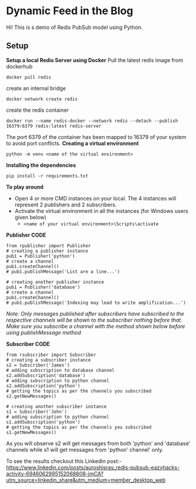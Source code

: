 # Dynamic Feed in the Blog

Hi! This is s demo of Redis PubSub model using Python. 

## Setup

**Setup a local Redis Server using Docker**
Pull the latest redis image from dockerhub
    
    docker pull redis

create an internal bridge

    docker network create redis

create the redis container

    docker run --name redis-docker --network redis --detach --publish 16379:6379 redis:latest redis-server

The port 6379 of the container has been mapped to 16379 of your system to avoid port conflicts.
**Creating a virtual environment**

    python -m venv <name of the virtual environment>
**Installing the dependencies**

    pip install -r requirements.txt
**To  play around**
- Open 4 or more CMD instances on your local. The 4 instances will represent 2 publishers and 2 subscribers.
- Activate the virtual environment in all the instances (for Windows users given below)
	- `<name of your virtual environment>\Scripts\activate `
	
**Publisher CODE**

    from rpublisher import Publisher
    # creating a publisher instance
    pub1 = Publisher('python')
    # create a channel
    pub1.createChannel()
    # pub1.publishMessage('List are a line...')
	
	# creating another publisher instance
    pub1 = Publisher('database')
    # create a channel
    pub1.createChannel()
    # pub1.publishMessage('Indexing may lead to write amplification...')

*Note: Only messages published after subscribers have subscribed to the respective channels will be shown to the subscriber nothing before that. Make sure you subscribe a channel with the method shown below before using publishMessage method*

**Subscriber CODE**

    from rsubscriber import Subscriber
    # creating a subscriber instance
    s2 = Subscriber('James')
    # adding subscription to database channel
    s2.addSubscription('database')
    # adding subscription to python channel
    s2.addSubscription('python')
    # getting the topics as per the channels you subscribed
    s2.getNewMessages()
	
	# creating another subscriber instance
	s1 = Subscriber('John')
    # adding subscription to python channel
    s1.addSubscription('python')
    # getting the topics as per the channels you subscribed
    s1.getNewMessages()
   
   As you will observe s2 will get messages from both 'python' and 'database' channels while s1 will get messages from 'python' channel' only.
   
To see the results checkout this LinkedIn post:-https://www.linkedin.com/posts/auroshisray_redis-pubsub-eazyhacks-activity-6946062995152068608-jmCA?utm_source=linkedin_share&utm_medium=member_desktop_web